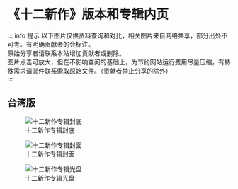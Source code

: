 # 《十二新作》版本和专辑内页

::: info 提示
以下图片仅供资料查询和对比，相关图片来自网络共享，部分出处不可考。有明确贡献者的会标注。<br>
原始分享者请联系本站增加贡献者或删除。<br>
图片点击可放大，但在不影响查阅的基础上，为节约网站运行费用尽量压缩，有特殊需求请邮件联系索取原始文件。（贡献者禁止分享的除外）<br>
:::

## 台湾版
<!-- markdownlint-disable -->

<div class="image-scroll-container">
  <div class="image-scroll-wrapper">
    <div class="image-scroll-content">
        <figure>
            <img src="//public.jaychou.wiki/composition/cd/2012-十二新作[台湾]/back.jpg/yss+sy" alt="十二新作专辑封底" />
            <figcaption>十二新作专辑封底</figcaption>
        </figure>
        <figure>
            <img src="//public.jaychou.wiki/composition/cd/2012-十二新作[台湾]/cover.jpg/yss+sy" alt="十二新作专辑封面" />
            <figcaption>十二新作专辑封面</figcaption>
        </figure>
        <figure>
            <img src="//public.jaychou.wiki/composition/cd/2012-十二新作[台湾]/disc.jpg/yss+sy" alt="十二新作专辑光盘" />
            <figcaption>十二新作专辑光盘</figcaption>
        </figure>
    </div>
  </div>
</div>